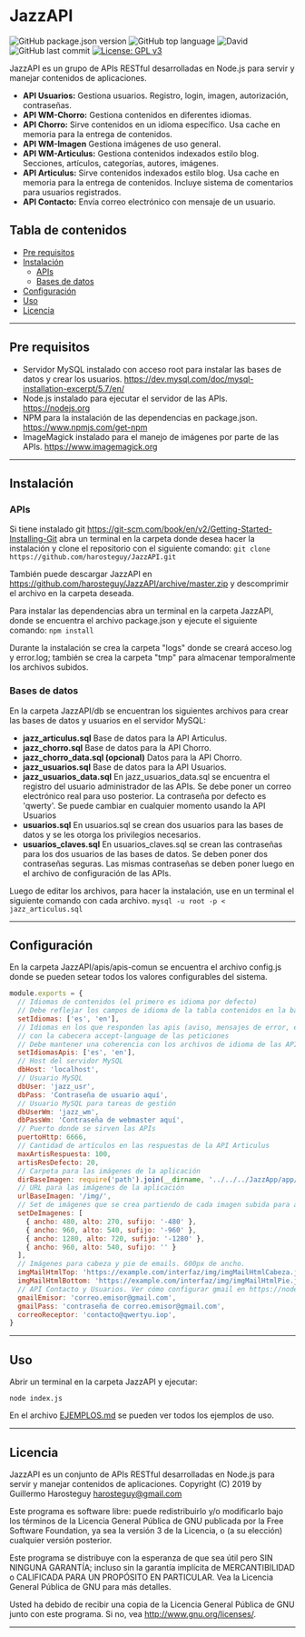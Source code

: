 # JazzAPI

![GitHub package.json version](https://img.shields.io/github/package-json/v/harosteguy/JazzAPI.svg)&nbsp;![GitHub top language](https://img.shields.io/github/languages/top/harosteguy/JazzAPI.svg?color=green)&nbsp;![David](https://img.shields.io/david/harosteguy/JazzAPI.svg)&nbsp;![GitHub last commit](https://img.shields.io/github/last-commit/harosteguy/JazzAPI.svg)&nbsp;[![License: GPL v3](https://img.shields.io/badge/License-GPLv3-blue.svg)](https://www.gnu.org/licenses/gpl-3.0)

JazzAPI es un grupo de APIs RESTful desarrolladas en Node.js para servir y manejar contenidos de aplicaciones.

- **API Usuarios:** Gestiona usuarios. Registro, login, imagen, autorización, contraseñas.
- **API WM-Chorro:** Gestiona contenidos en diferentes idiomas.
- **API Chorro:** Sirve contenidos en un idioma específico. Usa cache en memoria para la entrega de contenidos.
- **API WM-Imagen** Gestiona imágenes de uso general.
- **API WM-Articulus:** Gestiona contenidos indexados estilo blog. Secciones, artículos, categorías, autores, imágenes.
- **API Articulus:** Sirve contenidos indexados estilo blog. Usa cache en memoria para la entrega de contenidos. Incluye sistema de comentarios para usuarios registrados.
- **API Contacto:** Envía correo electrónico con mensaje de un usuario.

## Tabla de contenidos

- [Pre requisitos](#pre-requisitos)
- [Instalación](#instalación)
  - [APIs](#apis)
  - [Bases de datos](#bases-de-datos)
- [Configuración](#configuración)
- [Uso](#uso)
- [Licencia](#licencia)

---
## Pre requisitos

- Servidor MySQL instalado con acceso root para instalar las bases de datos y crear los usuarios. <https://dev.mysql.com/doc/mysql-installation-excerpt/5.7/en/>
- Node.js instalado para ejecutar el servidor de las APIs. <https://nodejs.org>
- NPM para la instalación de las dependencias en package.json. <https://www.npmjs.com/get-npm>
- ImageMagick instalado para el manejo de imágenes por parte de las APIs. <https://www.imagemagick.org>

---
## Instalación

### APIs

Si tiene instalado git <https://git-scm.com/book/en/v2/Getting-Started-Installing-Git> abra un terminal en la carpeta donde desea hacer la instalación y clone el repositorio con el siguiente comando:
`git clone https://github.com/harosteguy/JazzAPI.git`

También puede descargar JazzAPI en <https://github.com/harosteguy/JazzAPI/archive/master.zip> y descomprimir el archivo en la carpeta deseada.

Para instalar las dependencias abra un terminal en la carpeta JazzAPI, donde se encuentra el archivo package.json y ejecute el siguiente comando:
`npm install`

Durante la instalación se crea la carpeta "logs" donde se creará acceso.log y error.log; también se crea la carpeta "tmp" para almacenar temporalmente los archivos subidos.

### Bases de datos
En la carpeta JazzAPI/db se encuentran los siguientes archivos para crear las bases de datos y usuarios en el servidor MySQL:

- **jazz_articulus.sql**
Base de datos para la API Articulus.
- **jazz_chorro.sql**
Base de datos para la API Chorro.
- **jazz_chorro_data.sql (opcional)**
Datos para la API Chorro.
- **jazz_usuarios.sql**
Base de datos para la API Usuarios.
- **jazz_usuarios_data.sql**
En jazz_usuarios_data.sql se encuentra el registro del usuario administrador de las APIs.
Se debe poner un correo electrónico real para uso posterior.
La contraseña por defecto es 'qwerty'. Se puede cambiar en cualquier momento usando la API Usuarios
- **usuarios.sql**
En usuarios.sql se crean dos usuarios para las bases de datos y se les otorga los privilegios necesarios.
- **usuarios_claves.sql**
En usuarios_claves.sql se crean las contraseñas para los dos usuarios de las bases de datos.
Se deben poner dos contraseñas seguras. Las mismas contraseñas se deben poner luego en el archivo de configuración de las APIs.

Luego de editar los archivos, para hacer la instalación, use en un terminal el siguiente comando con cada archivo.
`mysql -u root -p < jazz_articulus.sql`

---
## Configuración

En la carpeta JazzAPI/apis/apis-comun se encuentra el archivo config.js donde se pueden setear todos los valores configurables del sistema.

```javascript
module.exports = {
  // Idiomas de contenidos (el primero es idioma por defecto)
  // Debe reflejar los campos de idioma de la tabla contenidos en la base de datos jazz_chorro
  setIdiomas: ['es', 'en'],
  // Idiomas en los que responden las apis (aviso, mensajes de error, etc.) de acuerdo 
  // con la cabecera accept-language de las peticiones
  // Debe mantener una coherencia con los archivos de idioma de las APIs
  setIdiomasApis: ['es', 'en'],
  // Host del servidor MySQL
  dbHost: 'localhost',
  // Usuario MySQL
  dbUser: 'jazz_usr',
  dbPass: 'Contraseña de usuario aquí',
  // Usuario MySQL para tareas de gestión
  dbUserWm: 'jazz_wm',
  dbPassWm: 'Contraseña de webmaster aquí',
  // Puerto donde se sirven las APIs
  puertoHttp: 6666,
  // Cantidad de artículos en las respuestas de la API Articulus
  maxArtisRespuesta: 100,
  artisResDefecto: 20,
  // Carpeta para las imágenes de la aplicación
  dirBaseImagen: require('path').join(__dirname, '../../../JazzApp/app/publico/img/'),
  // URL para las imágenes de la aplicación
  urlBaseImagen: '/img/',
  // Set de imágenes que se crea partiendo de cada imagen subida para artículos, categorías...
  setDeImagenes: [
    { ancho: 480, alto: 270, sufijo: '-480' },
    { ancho: 960, alto: 540, sufijo: '-960' },
    { ancho: 1280, alto: 720, sufijo: '-1280' },
    { ancho: 960, alto: 540, sufijo: '' }
  ],
  // Imágenes para cabeza y pie de emails. 600px de ancho.
  imgMailHtmlTop: 'https://example.com/interfaz/img/imgMailHtmlCabeza.jpg',
  imgMailHtmlBottom: 'https://example.com/interfaz/img/imgMailHtmlPie.jpg',
  // API Contacto y Usuarios. Ver cómo configurar gmail en https://nodemailer.com/usage/using-gmail/
  gmailEmisor: 'correo.emisor@gmail.com',
  gmailPass: 'contraseña de correo.emisor@gmail.com',
  correoReceptor: 'contacto@qwertyu.iop',
}
```

---
## Uso

Abrir un terminal en la carpeta JazzAPI y ejecutar:
```
node index.js
```

En el archivo [EJEMPLOS.md](EJEMPLOS.md) se pueden ver todos los ejemplos de uso.

---
## Licencia

JazzAPI es un conjunto de APIs RESTful desarrolladas en Node.js para servir y manejar contenidos de aplicaciones.
Copyright (C) 2019 by Guillermo Harosteguy <harosteguy@gmail.com>

Este programa es software libre: puede redistribuirlo y/o modificarlo bajo
los términos de la Licencia General Pública de GNU publicada por la Free
Software Foundation, ya sea la versión 3 de la Licencia, o (a su elección)
cualquier versión posterior.

Este programa se distribuye con la esperanza de que sea útil pero SIN
NINGUNA GARANTÍA; incluso sin la garantía implícita de MERCANTIBILIDAD o
CALIFICADA PARA UN PROPÓSITO EN PARTICULAR. Vea la Licencia General Pública
de GNU para más detalles.

Usted ha debido de recibir una copia de la Licencia General Pública
de GNU junto con este programa. Si no, vea <http://www.gnu.org/licenses/>.

---